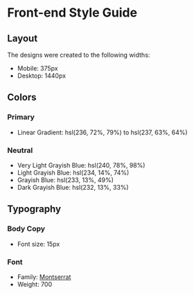 # Front-end Style Guide

## Layout

The designs were created to the following widths:

-   Mobile: 375px
-   Desktop: 1440px

## Colors

### Primary

-   Linear Gradient: hsl(236, 72%, 79%) to hsl(237, 63%, 64%)

### Neutral

-   Very Light Grayish Blue: hsl(240, 78%, 98%)
-   Light Grayish Blue: hsl(234, 14%, 74%)
-   Grayish Blue: hsl(233, 13%, 49%)
-   Dark Grayish Blue: hsl(232, 13%, 33%)

## Typography

### Body Copy

-   Font size: 15px

### Font

-   Family: [Montserrat](https://fonts.google.com/specimen/Montserrat)
-   Weight: 700
